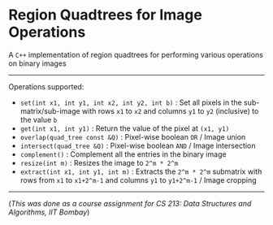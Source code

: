# Region Quadtrees for Image Operations  
A `C++` implementation of region quadtrees for performing various operations on binary images  

---
Operations supported:
- `set(int x1, int y1, int x2, int y2, int b)` : Set all pixels in the sub-matrix/sub-image with rows `x1` to `x2` and columns `y1` to `y2` (inclusive) to the value `b`
- `get(int x1, int y1)` : Return the value of the pixel at `(x1, y1)`
- `overlap(quad_tree const &Q)` : Pixel-wise boolean `OR` / Image union
- `intersect(quad_tree &Q)` : Pixel-wise boolean `AND` / Image intersection 
- `complement()` : Complement all the entries in the binary image
- `resize(int m)` : Resizes the image to `2^m * 2^m`
- `extract(int x1, int y1, int m)` : Extracts the `2^m * 2^m` submatrix with rows from `x1` to `x1+2^m-1` and columns `y1` to `y1+2^m-1` / Image cropping

---
(*This was done as a course assignment for CS 213: Data Structures and Algorithms, IIT Bombay*)  
